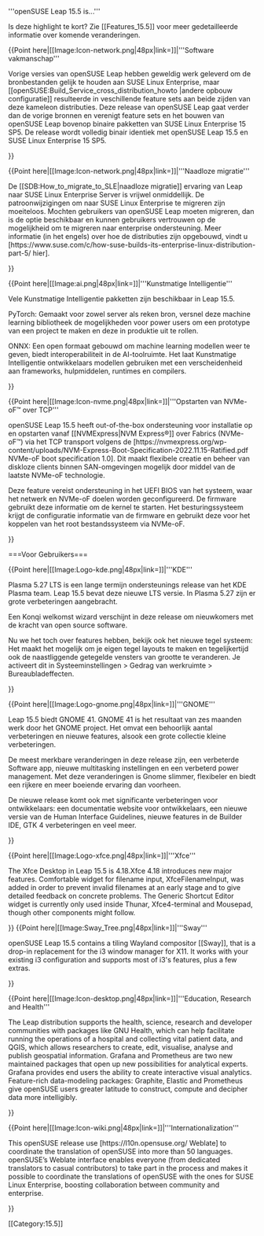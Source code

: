 <!--- this is the SHORT list of highlight features only --->
'''openSUSE Leap 15.5 is...'''

Is deze highlight te kort? Zie [[Features_15.5]] voor meer gedetailleerde informatie over komende veranderingen.

{{Point here|[[Image:Icon-network.png|48px|link=]]|'''Software vakmanschap'''
<p>Vorige versies van openSUSE Leap hebben geweldig werk geleverd om de bronbestanden gelijk te houden aan SUSE Linux Enterprise, maar [[openSUSE:Build_Service_cross_distribution_howto |andere opbouw configuratie]] resulteerde in veschillende feature sets aan beide zijden van deze kameleon distributies. Deze release van openSUSE Leap gaat verder dan de vorige bronnen en verenigt feature sets en het bouwen van openSUSE Leap bovenop binaire pakketten van SUSE Linux Enterprise 15 SP5. De release wordt volledig binair identiek met openSUSE Leap 15.5 en SUSE Linux Enterprise 15 SP5.</p>
}}

{{Point here|[[Image:Icon-network.png|48px|link=]]|'''Naadloze migratie'''
<p>De [[SDB:How_to_migrate_to_SLE|naadloze migratie]] ervaring van Leap naar SUSE Linux Enterprise Server is vrijwel onmiddellijk. De patroonwijzigingen om naar SUSE Linux Enterprise te migreren zijn moeiteloos. Mochten gebruikers van openSUSE Leap moeten migreren, dan is de optie beschikbaar en kunnen gebruikers vertrouwen op de mogelijkheid om te migreren naar enterprise ondersteuning. Meer informatie (in het engels) over hoe de distributies zijn opgebouwd, vindt u [https://www.suse.com/c/how-suse-builds-its-enterprise-linux-distribution-part-5/ hier].</p>
}}

{{Point here|[[Image:ai.png|48px|link=]]|'''Kunstmatige Intelligentie'''<br />
<p>Vele Kunstmatige Intelligentie pakketten zijn beschikbaar in Leap 15.5.</p>

<p>PyTorch: Gemaakt voor zowel server als reken bron, versnel deze machine learning bibliotheek de mogelijkheden voor power users om een prototype van een project te maken en deze in produktie uit te rollen.</p>

<p>ONNX: Een open formaat gebouwd om machine learning modellen weer te geven, biedt interoperabiliteit in de AI-toolruimte. Het laat Kunstmatige Intelligentie ontwikkelaars modellen gebruiken met een verscheidenheid aan frameworks, hulpmiddelen, runtimes en compilers.</p>
}}

{{Point here|[[Image:Icon-nvme.png|48px|link=]]|'''Opstarten van NVMe-oF™ over TCP'''<br />
<p>openSUSE Leap 15.5 heeft out-of-the-box ondersteuning voor installatie op en opstarten vanaf [[NVMExpress|NVM Express®]] over Fabrics (NVMe-oF™) via het TCP transport volgens de [https://nvmexpress.org/wp-content/uploads/NVM-Express-Boot-Specification-2022.11.15-Ratified.pdf NVMe-oF boot specification 1.0]. Dit maakt flexibele creatie en beheer van diskloze clients binnen SAN-omgevingen mogelijk door middel van de laatste NVMe-oF technologie.

Deze feature vereist ondersteuning in het UEFI BIOS van het systeem, waar het netwerk en NVMe-oF doelen worden geconfigureerd. De firmware gebruikt deze informatie om de kernel te starten. Het besturingssysteem krijgt de configuratie informatie van de firmware en gebruikt deze voor het koppelen van het root bestandssysteem via NVMe-oF.</p>
}}


===Voor Gebruikers===

{{Point here|[[Image:Logo-kde.png|48px|link=]]|'''KDE'''<br />
<p>
Plasma 5.27 LTS is een lange termijn ondersteunings release van het KDE Plasma team. Leap 15.5 bevat deze nieuwe LTS versie. In Plasma 5.27 zijn er grote verbeteringen aangebracht.

Een Konqi welkomst wizard verschijnt in deze release om nieuwkomers met de kracht van open source software.

Nu we het toch over features hebben, bekijk ook het nieuwe tegel systeem: Het maakt het mogelijk om je eigen tegel layouts te maken en tegelijkertijd ook de naastliggende getegelde vensters van grootte te veranderen. Je activeert dit in Systeeminstellingen > Gedrag van werkruimte > Bureaubladeffecten.  
</p>
}}

{{Point here|[[Image:Logo-gnome.png|48px|link=]]|'''GNOME'''<br />
<p>
Leap 15.5 biedt GNOME 41. GNOME 41 is het resultaat van zes maanden werk door het GNOME project. Het omvat een behoorlijk aantal verbeteringen en nieuwe features, alsook een grote collectie kleine verbeteringen.

De meest merkbare veranderingen in deze release zijn, een verbeterde Software app, nieuwe multitasking instellingen en een verbeterd power management. Met deze veranderingen is Gnome slimmer, flexibeler en biedt een rijkere en meer boeiende ervaring dan voorheen.

De nieuwe release komt ook met significante verbeteringen voor ontwikkelaars: een documentatie website voor ontwikkelaars, een nieuwe versie van de Human Interface Guidelines, nieuwe features in de Builder IDE, GTK 4 verbeteringen en veel meer.
</p>
}}

{{Point here|[[Image:Logo-xfce.png|48px|link=]]|'''Xfce'''<br />
<p>
The Xfce Desktop in Leap 15.5 is 4.18.Xfce 4.18 introduces new major features. Comfortable widget for filename input, XfceFilenameInput, was added in order to prevent invalid filenames at an early stage and to give detailed feedback on concrete problems. The Generic Shortcut Editor widget is currently only used inside Thunar, Xfce4-terminal and Mousepad, though other components might follow.
</p>
}}
{{Point here|[[Image:Sway_Tree.png|48px|link=]]|'''Sway'''<br />
<p>
openSUSE Leap 15.5 contains a tiling Wayland compositor [[Sway]], that is a drop-in replacement for the i3 window manager for X11. It works with your existing i3 configuration and supports most of i3's features, plus a few extras. 
</p>
}}


{{Point here|[[Image:Icon-desktop.png|48px|link=]]|'''Education, Research and Health'''<br />
<p>The Leap distribution supports the health, science, research and developer communities with packages like GNU Health, which can help facilitate running the operations of a hospital and collecting vital patient data, and QGIS, which allows researchers to create, edit, visualise, analyse and publish geospatial information. Grafana and Prometheus are two new maintained packages that open up new possibilities for analytical experts. Grafana provides end users the ability to create interactive visual analytics. Feature-rich data-modeling packages: Graphite, Elastic and Prometheus give openSUSE users greater latitude to construct, compute and decipher data more intelligibly.</p>
}}

{{Point here|[[Image:Icon-wiki.png|48px|link=]]|'''Internationalization'''<br />
<p>This openSUSE release use [https://l10n.opensuse.org/ Weblate] to coordinate the translation of openSUSE into more than 50 languages. openSUSE’s Weblate interface enables everyone (from dedicated translators to casual contributors) to take part in the process and makes it possible to coordinate the translations of openSUSE with the ones for SUSE Linux Enterprise, boosting collaboration between community and enterprise.</p>
}}

[[Category:15.5]]
